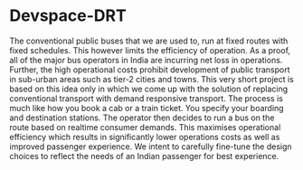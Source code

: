# Devspace-DRT

The conventional public buses that we are used to, run at fixed routes with fixed schedules. This however limits the efficiency of operation. As a proof, all of the major bus operators in India are incurring net loss in operations. Further, the high operational costs prohibit development of public transport in sub-urban areas such as tier-2 cities and towns. This very short project is based on this idea only in which we come up with the solution of replacing conventional transport with demand responsive transport. The process is much like how you book a cab or a train ticket. You specify your boarding and destination stations. The operator then decides to run a bus on the route based on realtime consumer demands. This maximises operational efficiency which results in significantly lower operations costs as well as improved passenger experience. We intent to carefully fine-tune the design choices to reflect the needs of an Indian passenger for best experience.
